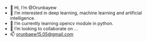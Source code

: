- 👋 Hi, I’m @Orunbayew
- 👀 I’m interested in deep learning, machine learning and artificial intelligence.
- 🌱 I’m currently learning opencv module in python.
- 💞️ I’m looking to collaborate on ...
- 📫 orunbaew15.05@gmail.com
